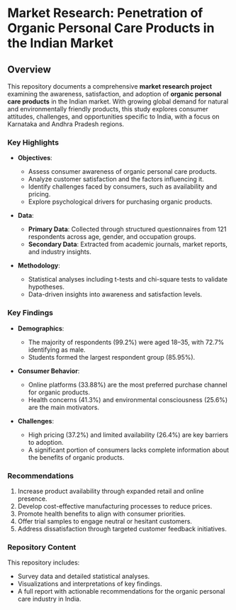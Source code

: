 # Market Research: Penetration of Organic Personal Care Products in the Indian Market

## Overview  
This repository documents a comprehensive **market research project** examining the awareness, satisfaction, and adoption of **organic personal care products** in the Indian market. With growing global demand for natural and environmentally friendly products, this study explores consumer attitudes, challenges, and opportunities specific to India, with a focus on Karnataka and Andhra Pradesh regions.

### Key Highlights  
- **Objectives**:  
  - Assess consumer awareness of organic personal care products.  
  - Analyze customer satisfaction and the factors influencing it.  
  - Identify challenges faced by consumers, such as availability and pricing.  
  - Explore psychological drivers for purchasing organic products.  

- **Data**:  
  - **Primary Data**: Collected through structured questionnaires from 121 respondents across age, gender, and occupation groups.  
  - **Secondary Data**: Extracted from academic journals, market reports, and industry insights.  

- **Methodology**:  
  - Statistical analyses including t-tests and chi-square tests to validate hypotheses.  
  - Data-driven insights into awareness and satisfaction levels.  

### Key Findings  
- **Demographics**:  
  - The majority of respondents (99.2%) were aged 18–35, with 72.7% identifying as male.  
  - Students formed the largest respondent group (85.95%).  

- **Consumer Behavior**:  
  - Online platforms (33.88%) are the most preferred purchase channel for organic products.  
  - Health concerns (41.3%) and environmental consciousness (25.6%) are the main motivators.  

- **Challenges**:  
  - High pricing (37.2%) and limited availability (26.4%) are key barriers to adoption.  
  - A significant portion of consumers lacks complete information about the benefits of organic products.  

### Recommendations  
1. Increase product availability through expanded retail and online presence.  
2. Develop cost-effective manufacturing processes to reduce prices.  
3. Promote health benefits to align with consumer priorities.  
4. Offer trial samples to engage neutral or hesitant customers.  
5. Address dissatisfaction through targeted customer feedback initiatives.  

### Repository Content  
This repository includes:  
- Survey data and detailed statistical analyses.  
- Visualizations and interpretations of key findings.  
- A full report with actionable recommendations for the organic personal care industry in India.  

